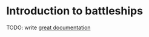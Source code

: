 # Introduction to battleships

TODO: write [great documentation](http://jacobian.org/writing/great-documentation/what-to-write/)
